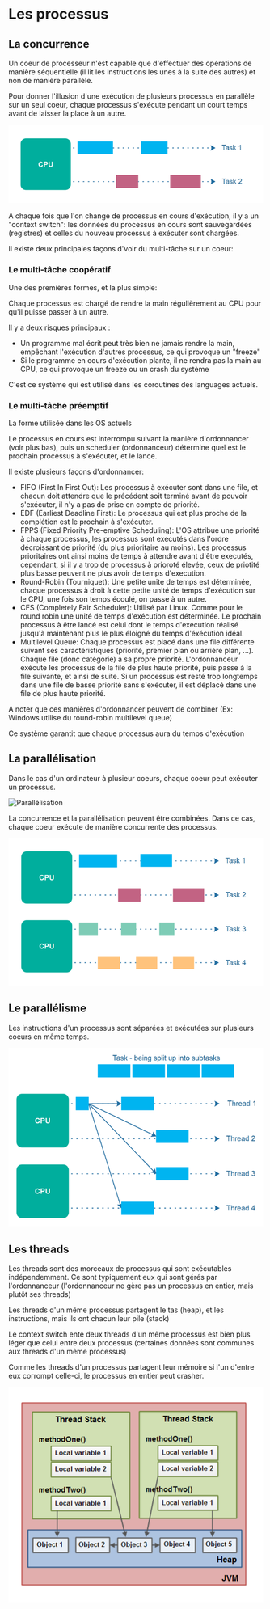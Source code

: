 # Les processus

## La concurrence
Un coeur de processeur n'est capable que d'effectuer des opérations de manière séquentielle (il lit les instructions les unes à la suite des autres) et non de manière parallèle.

Pour donner l'illusion d'une exécution de plusieurs processus en parallèle sur un seul coeur, chaque processus s'exécute pendant un court temps avant de laisser la place à un autre.

![Image concurrence](../images/concurrence.png)

A chaque fois que l'on change de processus en cours d'exécution, il y a un "context switch": les données du processus en cours sont sauvegardées (registres) et celles du nouveau processus à exécuter sont chargées.

Il existe deux principales façons d'voir du multi-tâche sur un coeur:

### Le multi-tâche coopératif

Une des premières formes, et la plus simple:

Chaque processus est chargé de rendre la main régulièrement au CPU pour qu'il puisse passer à un autre.

Il y a deux risques principaux : 
 - Un programme mal écrit peut très bien ne jamais rendre la main, empêchant l'exécution d'autres processus, ce qui provoque un "freeze"
 - Si le programme en cours d'exécution plante, il ne rendra pas la main au CPU, ce qui provoque un freeze ou un crash du système

C'est ce système qui est utilisé dans les coroutines des languages actuels.

### Le multi-tâche préemptif

La forme utilisée dans les OS actuels

Le processus en cours est interrompu suivant la manière d'ordonnancer (voir plus bas), puis un scheduler (ordonnanceur) détermine quel est le prochain processus à s'exécuter, et le lance.

Il existe plusieurs façons d'ordonnancer:

 - FIFO (First In First Out): Les processus à exécuter sont dans une file, et chacun doit attendre que le précédent soit terminé avant de pouvoir s'exécuter, il n'y a pas de prise en compte de priorité.
 - EDF (Earliest Deadline First): Le processus qui est plus proche de la complétion est le prochain à s'exécuter.
 - FPPS (Fixed Priority Pre-emptive Scheduling): L'OS attribue une priorité à chaque processus, les processus sont executés dans l'ordre décroissant de priorité (du plus prioritaire au moins). Les processus prioritaires ont ainsi moins de temps à attendre avant d'être executés, cependant, si il y a trop de processus à prioroté élevée, ceux de priotité plus basse peuvent ne plus avoir de temps d'execution.
 - Round-Robin (Tourniquet): Une petite unite de temps est déterminée, chaque processus à droit à cette petite unité de temps d'exécution sur le CPU, une fois son temps écoulé, on passe à un autre.
 - CFS (Completely Fair Scheduler): Utilisé par Linux. Comme pour le round robin une unité de temps d'exécution est déterminée. Le prochain processus à être lancé est celui dont le temps d'execution réalisé jusqu'à maintenant plus le plus éloigné du temps d'éxécution idéal.
 - Multilevel Queue: Chaque processus est placé dans une file différente suivant ses caractéristiques (priorité, premier plan ou arrière plan, ...). Chaque file (donc catégorie) a sa propre priorité. L'ordonnanceur exécute les processus de la file de plus haute priorité, puis passe à la file suivante, et ainsi de suite. Si un processus est resté trop longtemps dans une file de basse priorité sans s'exécuter, il est déplacé dans une file de plus haute priorité.
 
A noter que ces manières d'ordonnancer peuvent de combiner (Ex: Windows utilise du round-robin multilevel queue)

Ce système garantit que chaque processus aura du temps d'exécution

## La parallélisation

Dans le cas d'un ordinateur à plusieur coeurs, chaque coeur peut exécuter un processus.

![Parallélisation](../images/parallélisation.png)

La concurrence et la parallélisation peuvent être combinées.
Dans ce cas, chaque coeur exécute de manière concurrente des processus.

![Concurrence + parallélisation](../images/concurrence_parallelisation.png)

## Le parallélisme

Les instructions d'un processus sont séparées et exécutées sur plusieurs coeurs en même temps.

![Parallélisme](../images/parallellisme.png)

## Les threads

Les threads sont des morceaux de processus qui sont exécutables indépendemment.
Ce sont typiquement eux qui sont gérés par l'ordonnanceur (l'ordonnanceur ne gère pas un processus en entier, mais plutôt ses threads)

Les threads d'un même processus partagent le tas (heap), et les instructions, mais ils ont chacun leur pile (stack)

Le context switch ente deux threads d'un même processus est bien plus léger que celui entre deux processus (certaines données sont communes aux threads d'un même processus)

Comme les threads d'un processus partagent leur mémoire si l'un d'entre eux corrompt celle-ci, le processus en entier peut crasher.

![Thread](../images/thread.png)
